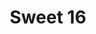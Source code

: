 ---
ee_id_thing: '32'
site: '1'
type: '2'
inv_num: 2006-001
add_credit:
url: 2006-001-sweet16
title: Sweet 16
year: '2006'
display_year: '2006'
medium: Dual channel video
dims: 15:55 minutes
pitch: "​Intro to GNR’s Sweet Child O Mine phased."
ps:
live_url:
youtube:
related_code:
imgs: sweet-16-2006-001-install-2-database-ih_1.jpg
subheading: "(Video)"
download:
commission:
related: "[93] [2006-005-sweet16] 2006-005 Sweet 16"
layout: things-i-made
---